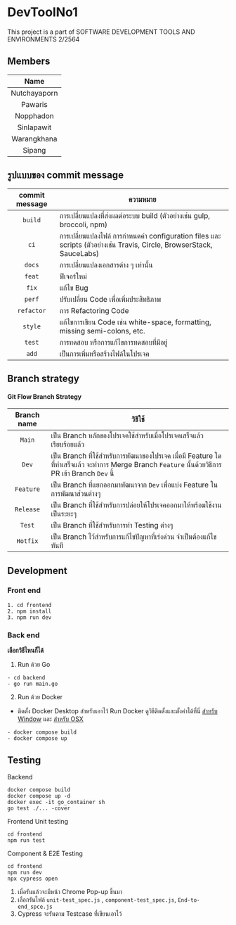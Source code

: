 # DevToolNo1
This project is a part of SOFTWARE DEVELOPMENT TOOLS AND ENVIRONMENTS 2/2564

## Members

|Name|
|:-:|
|Nutchayaporn|
|Pawaris|
|Nopphadon|
|Sinlapawit|
|Warangkhana|
|Sipang|

## รูปแบบของ commit message
|commit message|ความหมาย|
|:------------:|--------|
|``build``     |การเปลี่ยนแปลงที่ส่งผลต่อระบบ build (ตัวอย่างเช่น gulp, broccoli, npm)|
|``ci``        |การเปลี่ยนแปลงไฟล์ การกำหนดค่า configuration files และ scripts  (ตัวอย่างเช่น Travis, Circle, BrowserStack, SauceLabs)|
|``docs``      |การเปลี่ยนแปลงเอกสารต่าง ๆ เท่านั้น|
|``feat``      |ฟีเจอร์ใหม่|
|``fix``       |แก้ไข Bug|
|``perf``      |ปรับเปลี่ยน Code เพื่อเพิ่มประสิทธิภาพ|
|``refactor``  |การ Refactoring Code|
|``style``     |แก้ไขการเขียน Code เช่น white-space, formatting, missing semi-colons, etc.|
|``test``      |การทดสอบ หรือการแก้ไขการทดสอบที่มีอยู่|
|``add``       |เป็นการเพิ่มหรือสร้างไฟล์ในโปรเจค

## Branch strategy
#### Git Flow Branch Strategy
|Branch name |   วิธีใช้        |
|:----------:|-------------|
|``Main``        |เป็น Branch หลักของโปรเจคใช้สำหรับเมื่อโปรเจคเสร็จแล้วเรียบร้อยแล้ว|
|``Dev``        |เป็น Branch ที่ใช้สำหรับการพัฒนาของโปรเจค เมื่อมี Feature  ใดที่ทำเสร็จแล้ว จะทำการ Merge Branch ``Feature`` นั้นด้วยวิธีการ PR เข้า Branch ``Dev`` นี้|
|``Feature``        |เป็น Branch ที่แยกออกมาพัฒนาจาก ``Dev`` เพื่อแบ่ง Feature ในการพัฒนาส่วนต่างๆ |
|``Release``        |เป็น Branch ที่ใช้สำหรับการปล่อยให้โปรเจคออกมาให้พร้อมใช้งานเป็นระยะๆ|
| ``Test``          | เป็น Branch ที่ใช้สำหรับการทำ Testing ต่างๆ
|``Hotfix``        |เป็น Branch ไว้สำหรับการแก้ไขปัญหาที่เร่งด่วน จำเป็นต้องแก้ไขทันที|

## Development

### Front end
```
1. cd frontend
2. npm install
3. npm run dev
```

### Back end
**เลือกวิธีไหนก็ได้**
1. Run ด้วย Go
```
- cd backend
- go run main.go
```

2. Run ด้วย Docker <Br/>
- ติดตั้ง Docker Desktop สำหรับเอาไว้ Run Docker ดูวิธีติดตั้งและตั้งค่าได้ที่นี่ [สำหรับ Window](https://blog.codedsir.com/how-to-install-docker-desktop-on-windows/) และ [สำหรับ OSX](https://medium.com/@thep_p/%E0%B8%95%E0%B8%B4%E0%B8%94%E0%B8%95%E0%B8%B1%E0%B9%89%E0%B8%87-docker-%E0%B8%89%E0%B8%9A%E0%B8%B1%E0%B8%9A%E0%B9%82%E0%B8%AB%E0%B8%A5%E0%B8%94%E0%B8%9B%E0%B8%B1%E0%B9%8A%E0%B8%9B%E0%B9%80%E0%B8%9B%E0%B8%B4%E0%B8%94%E0%B8%9B%E0%B8%B8%E0%B9%8A%E0%B8%9B-8bace185d36b) <Br/>

```
- docker compose build
- docker compose up
```

## Testing
Backend
```
docker compose build
docker compose up -d
docker exec -it go_container sh
go test ./... -cover
```
Frontend
Unit testing
```
cd frontend
npm run test
```

Component & E2E Testing
```
cd frontend
npm run dev
npx cypress open
```
1. เมื่อรันแล้วจะมีหน้า Chrome Pop-up ขึ้นมา
2. เลือกรันไฟล์ ``unit-test_spec.js`` , ``component-test_spec.js``, ``End-to-end_spce.js``
3. Cypress จะรันตาม Testcase ที่เขียนเอาไว้
